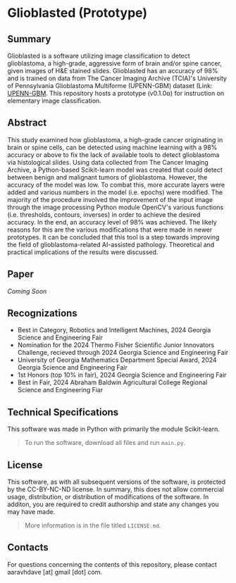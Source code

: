 # Glioblasted (Prototype)

## Summary
Glioblasted is a software utilizing image classification to detect glioblastoma, a high-grade, aggressive form of brain and/or spine cancer, given images of H&E stained slides. Glioblasted has an accuracy of 98% and is trained on data from The Cancer Imaging Archive (TCIA)'s University of Pennsylvania Glioblastoma Multiforme (UPENN-GBM) dataset (Link: [UPENN-GBM](https://pathdb.cancerimagingarchive.net/eaglescope/dist/?configurl=%2Fsystem%2Ffiles%2Fcollectionmetadata%2F202401%2Fcohort_builder_01-27-2024.json&filterState=%5B%7B%22id%22%3A%22collection%22%2C%22title%22%3A%22TCIA+Collection%22%2C%22field%22%3A%22collection%22%2C%22operation%22%3A%22eq%22%2C%22values%22%3A%22UPENN-GBM%22%7D%5D). This repository hosts a prototype (v0.1.0α) for instruction on elementary image classification.

## Abstract
This study examined how glioblastoma, a high-grade cancer originating in brain or spine cells, can be detected using machine learning with a 98% accuracy or above to fix the lack of available tools to detect glioblastoma via histological slides. Using data collected from The Cancer Imaging Archive, a Python-based Scikit-learn model was created that could detect between benign and malignant tumors of glioblastoma. However, the accuracy of the model was low. To combat this, more accurate layers were added and various numbers in the model (i.e. epochs) were modified. The majority of the procedure involved the improvement of the input image through the image processing Python module OpenCV's various functions (i.e. thresholds, contours, inverses) in order to achieve the desired accuracy. In the end, an accuracy level of 98% was achieved. The likely reasons for this are the various modifications that were made in newer prototypes. It can be concluded that this tool is a step towards improving the field of glioblastoma-related AI-assisted pathology. Theoretical and practical implications of the results were discussed.

## Paper
*Coming Soon*

## Recognizations
- Best in Category, Robotics and Intelligent Machines, 2024 Georgia Science and Engineering Fair
- Nomination for the 2024 Thermo Fisher Scientific Junior Innovators Challenge, recieved through 2024 Georgia Science and Engineering Fair
- University of Georgia Mathematics Department Special Award, 2024 Georgia Science and Engineering Fair
- 1st Honors (top 10% in fair), 2024 Georgia Science and Engineering Fair
- Best in Fair, 2024 Abraham Baldwin Agricultural College Regional Science and Engineering Fiar

## Technical Specifications
This software was made in Python with primarily the module Scikit-learn.
> To run the software, download all files and run `main.py`.

## License
This software, as with all subsequent versions of the software, is protected by the CC-BY-NC-ND license. In summary, this does not allow commercial usage, distribution, or distribution of modifications of the software. In additon, you are required to credit authorship and state any changes you may have made.
> More information is in the file titled `LICENSE.md`.

## Contacts
For questions concerning the contents of this repository, please contact aaravhdave \[at] gmail \[dot] com.
